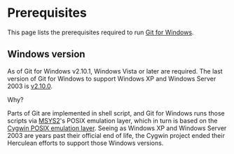 # Prerequisites

This page lists the prerequisites required to run [Git for Windows](https://gitforwindows.org/).

## Windows version

As of Git for Windows v2.10.1, Windows Vista or later are required. The last version of Git for Windows to support Windows XP and Windows Server 2003 is [v2.10.0](https://github.com/git-for-windows/git/releases/tag/v2.10.0.windows.1).

Why?

Parts of Git are implemented in shell script, and Git for Windows runs those scripts via [MSYS2](https://msys2.github.io/)'s POSIX emulation layer, which in turn is based on the [Cygwin POSIX emulation layer](https://cygwin.com). Seeing as Windows XP and Windows Server 2003 are years past their official end of life, the Cygwin project ended their Herculean efforts to support those Windows versions.
